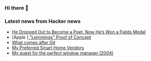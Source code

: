 ### Hi there 👋

<!--
**arashid-sh/arashid-sh** is a ✨ _special_ ✨ repository because its `README.md` (this file) appears on your GitHub profile.

Here are some ideas to get you started:

- 🔭 I’m currently working on ...
- 🌱 I’m currently learning ...
- 👯 I’m looking to collaborate on ...
- 🤔 I’m looking for help with ...
- 💬 Ask me about ...
- 📫 How to reach me: ...
- 😄 Pronouns: ...
- ⚡ Fun fact: ...
-->

### Latest news from Hacker news
<!-- BLOG-POST-LIST:START -->
- [He Dropped Out to Become a Poet. Now He’s Won a Fields Medal](https://www.quantamagazine.org/june-huh-high-school-dropout-wins-the-fields-medal-20220705/)
- [Apple ][ &quot;Lemmings&quot; Proof of Concept](http://www.deater.net/weave/vmwprod/lemm/)
- [What comes after Git](https://matt-rickard.com/what-comes-after-git/)
- [My Preferred Smart Home Vendors](https://chrisx.xyz/blog/my-preferred-smart-home-vendors/)
- [My quest for the perfect window manager &lpar;2004&rpar;](http://ironphoenix.org/fvwm/)
<!-- BLOG-POST-LIST:END -->

